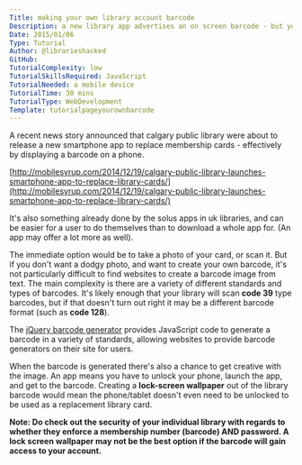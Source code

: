 ```yaml
---
Title: making your own library account barcode
Description: a new library app advertises an on screen barcode - but you can do your own.
Date: 2015/01/06
Type: Tutorial
Author: @librarieshacked
GitHub: 
TutorialComplexity: low
TutorialSkillsRequired: JavaScript
TutorialNeeded: a mobile device
TutorialTime: 30 mins
TutorialType: WebDevelopment
Template: tutorialpageyourownbarcode
---
```


A recent news story announced that calgary public library were about to release a new smartphone app to replace membership cards - effectively by displaying a barcode on a phone.

[http://mobilesyrup.com/2014/12/19/calgary-public-library-launches-smartphone-app-to-replace-library-cards/](http://mobilesyrup.com/2014/12/19/calgary-public-library-launches-smartphone-app-to-replace-library-cards/)

It's also something already done by the solus apps in uk libraries, and can be easier for a user to do themselves than to download a whole app for.  (An app may offer a lot more as well).

The immediate option would be to take a photo of your card, or scan it.  But if you don't want a dodgy photo, and want to create your own barcode, it's not particularly difficult to find websites to create a barcode image from text. The main complexity is there are a variety of different standards and types of barcodes.  It's likely enough that your library will scan **code 39** type barcodes, but if that doesn't turn out right it may be a different barcode format (such as **code 128**).

The [jQuery barcode generator](http://www.jqueryscript.net/other/Simple-jQuery-Based-Barcode-Generator-Barcode.html) provides JavaScript code to generate a barcode in a variety of standards, allowing websites to provide barcode generators on their site for users.

When the barcode is generated there's also a chance to get creative with the image.  An app means you have to unlock your phone, launch the app, and get to the barcode.  Creating a **lock-screen wallpaper** out of the library barcode would mean the phone/tablet doesn't even need to be unlocked to be used as a replacement library card.

**Note: Do check out the security of your individual library with regards to whether they enforce a membership number (barcode) AND password.  A lock screen wallpaper may not be the best option if the barcode will gain access to your account.**